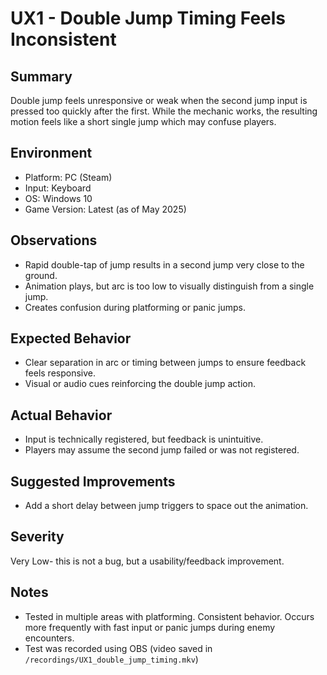 # UX1 - Double Jump Timing Feels Inconsistent

## Summary
Double jump feels unresponsive or weak when the second jump input is pressed too quickly after the first. While the mechanic works, the resulting motion feels like a short single jump which may confuse players.

## Environment
- Platform: PC (Steam)
- Input: Keyboard
- OS: Windows 10
- Game Version: Latest (as of May 2025)

## Observations
- Rapid double-tap of jump results in a second jump very close to the ground.
- Animation plays, but arc is too low to visually distinguish from a single jump.
- Creates confusion during platforming or panic jumps.

## Expected Behavior
- Clear separation in arc or timing between jumps to ensure feedback feels responsive.
- Visual or audio cues reinforcing the double jump action.

## Actual Behavior
- Input is technically registered, but feedback is unintuitive.
- Players may assume the second jump failed or was not registered.

## Suggested Improvements
- Add a short delay between jump triggers to space out the animation.

## Severity
Very Low- this is not a bug, but a usability/feedback improvement.

## Notes
- Tested in multiple areas with platforming. Consistent behavior. Occurs more frequently with fast input or panic jumps during enemy encounters.
- Test was recorded using OBS (video saved in `/recordings/UX1_double_jump_timing.mkv`)